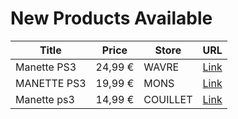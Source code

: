 # New Products Available

| Title | Price | Store | URL |
|---|---|---|---|
| Manette PS3 | 24,99 € | WAVRE | [Link](https://www.cashconverters.be/fr/accessoires-jeux-video/747369-manette-ps3.html) |
| MANETTE PS3 | 19,99 € | MONS | [Link](https://www.cashconverters.be/fr/accessoires-jeux-video/746836-manette-ps3.html) |
| Manette ps3 | 14,99 € | COUILLET | [Link](https://www.cashconverters.be/fr/accessoires-jeux-video/747236-manette-ps3.html) |
